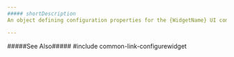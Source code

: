 ```yaml
---
##### shortDescription
An object defining configuration properties for the {WidgetName} UI component.

---
```

#####See Also#####
#include common-link-configurewidget

